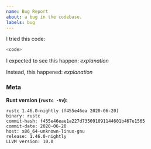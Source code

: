 ```yaml
---
name: Bug Report
about: a bug in the codebase.
labels: bug
---
```

<!--
Thank you for filing a bug report! 🐛 Please provide a short summary of the bug,
along with any information you feel relevant to replicating the bug.
-->

I tried this code:

```rust
<code>
```

I expected to see this happen: *explanation*

Instead, this happened: *explanation*

### Meta

**Rust version (`rustc -Vv`):**

```
rustc 1.46.0-nightly (f455e46ea 2020-06-20)
binary: rustc
commit-hash: f455e46eae1a227d735091091144601b467e1565
commit-date: 2020-06-20
host: x86_64-unknown-linux-gnu
release: 1.46.0-nightly
LLVM version: 10.0
```
